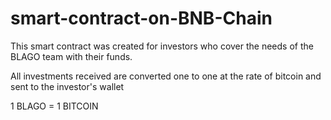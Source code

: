 # smart-contract-on-BNB-Chain
This smart contract was created for investors who cover the needs of the BLAGO team with their funds.

All investments received are converted one to one at the rate of bitcoin and sent to the investor's wallet

1 BLAGO = 1 BITCOIN
